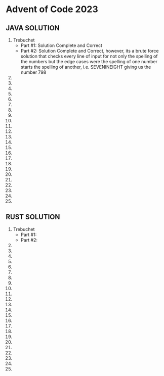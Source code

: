 # Advent of Code 2023
## JAVA SOLUTION
1. Trebuchet
    - Part #1: Solution Complete and Correct
    - Part #2: Solution Complete and Correct, however, its a brute force solution that checks every line of input for not only the spelling of the numbers but the edge cases were the spelling of one number starts the spelling of another, i.e. SEVENINEIGHT giving us the number 798
2.
3.
4.
5.
6.
7.
8.
9.
10.
11.
12.
13.
14.
15.
16.
17.
18.
19.
20.
21.
22.
23.
24.
25.

## RUST SOLUTION
1. Trebuchet
    - Part #1: 
    - Part #2: 
2.
3.
4.
5.
6.
7.
8.
9.
10.
11.
12.
13.
14.
15.
16.
17.
18.
19.
20.
21.
22.
23.
24.
25.
